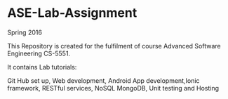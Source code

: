 # ASE-Lab-Assignment
Spring 2016

This Repository is created for the fulfilment of course  Advanced Software Engineering CS-5551.

It contains Lab tutorials:

Git Hub set up, Web development, Android App development,Ionic framework, RESTful services, NoSQL MongoDB, Unit testing and Hosting
